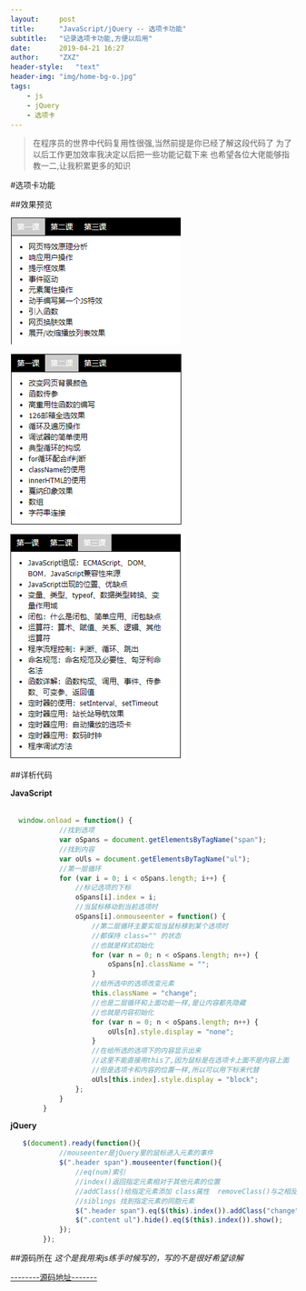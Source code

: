 ```yaml
---
layout:     post
title:      "JavaScript/jQuery -- 选项卡功能"
subtitle:   "记录选项卡功能,方便以后用"
date:       2019-04-21 16:27
author:     "ZXZ"
header-style:   "text"
header-img: "img/home-bg-o.jpg"
tags:
    - js
    - jQuery
    - 选项卡
---
```



>在程序员的世界中代码复用性很强,当然前提是你已经了解这段代码了
>为了以后工作更加效率我决定以后把一些功能记载下来
>也希望各位大佬能够指教一二,让我积累更多的知识


#选项卡功能

##效果预览

![img](/img/选项卡-01.png)


![img](/img/选项卡-02.png)


![img](/img/选项卡-03.png)


##详析代码

**JavaScript**

```javaScript

  window.onload = function() {
            //找到选项
            var oSpans = document.getElementsByTagName("span");
            //找到内容
            var oUls = document.getElementsByTagName("ul");
            //第一层循环
            for (var i = 0; i < oSpans.length; i++) {
                //标记选项的下标
                oSpans[i].index = i;
                //当鼠标移动到当前选项时
                oSpans[i].onmouseenter = function() {
                    //第二层循环主要实现当鼠标移到某个选项时
                    //都保持 class="" 的状态
                    //也就是样式初始化
                    for (var n = 0; n < oSpans.length; n++) {
                        oSpans[n].className = "";
                    }
                    //给所选中的选项改变元素
                    this.className = "change";
                    //也是二层循环和上面功能一样,是让内容都先隐藏
                    //也就是内容初始化
                    for (var n = 0; n < oSpans.length; n++) {
                        oUls[n].style.display = "none";
                    }
                    //在给所选的选项下的内容显示出来
                    //这里不能直接用this了,因为鼠标是在选项卡上面不是内容上面
                    //但是选项卡和内容的位置一样,所以可以用下标来代替
                    oUls[this.index].style.display = "block";
                };
            }
        }
```

**jQuery**

```javaScript
   $(document).ready(function(){
            //mouseenter是jQuery里的鼠标进入元素的事件
            $(".header span").mouseenter(function(){
                //eq(num)索引
                //index()返回指定元素相对于其他元素的位置
                //addClass()给指定元素添加 class属性  removeClass()与之相反 是删除
                //siblings 找到指定元素的同胞元素
                $(".header span").eq($(this).index()).addClass("change").siblings().removeClass("change");
                $(".content ul").hide().eq($(this).index()).show();
            });
        });
```
##源码所在
*这个是我用来js练手时候写的，写的不是很好希望谅解*

[--------源码地址-------](https://github.com/BeeMan-zxz/WebTool/tree/master/js%E7%BB%83%E4%B9%A0)